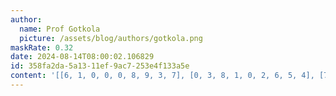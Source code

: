 ```yaml
---
author:
  name: Prof Gotkola
  picture: /assets/blog/authors/gotkola.png
maskRate: 0.32
date: 2024-08-14T08:00:02.106829
id: 358fa2da-5a13-11ef-9ac7-253e4f133a5e
content: '[[6, 1, 0, 0, 0, 8, 9, 3, 7], [0, 3, 8, 1, 0, 2, 6, 5, 4], [7, 5, 0, 9, 0, 6, 1, 8, 2], [0, 8, 0, 0, 0, 0, 2, 7, 6], [4, 2, 0, 3, 8, 7, 0, 1, 9], [1, 7, 9, 6, 2, 5, 0, 4, 3], [8, 0, 7, 0, 5, 3, 0, 0, 0], [2, 4, 5, 0, 0, 1, 3, 9, 8], [3, 6, 0, 8, 9, 4, 7, 0, 0]]'
---
```

